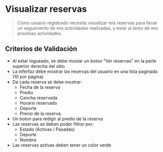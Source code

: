 
# Visualizar reservas
> Como usuario registrado 
necesito visualizar mis reservas
para llevar un seguimiento de mis actividades realizadas, y estar al tanto de mis proximas actividades.

## Criterios de Validación
- Al estar logueado, se debe mostar un boton "Ver reservas" en la parte superior derecha del sitio.
- La inferfaz debe mostrar las reservas del usuario en una lista paginada (10 por página)
- De cada reserva se debe mostrar:
    - Fecha de la reserva
    - Predio
    - Cancha reservada
    - Horario reservado
    - Deporte
    - Precio de la reserva.
- Un boton para redigir al predio de la reserva
- Las reservas se deben poder filtrar por:
    - Estado (Activas / Pasadas)
    - Deporte
    - Nombre
- Las reservas activas deben tener un color verde